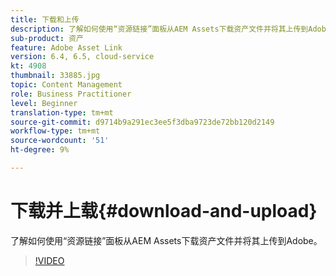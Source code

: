 ```yaml
---
title: 下载和上传
description: 了解如何使用“资源链接”面板从AEM Assets下载资产文件并将其上传到Adobe。
sub-product: 资产
feature: Adobe Asset Link
version: 6.4, 6.5, cloud-service
kt: 4908
thumbnail: 33885.jpg
topic: Content Management
role: Business Practitioner
level: Beginner
translation-type: tm+mt
source-git-commit: d9714b9a291ec3ee5f3dba9723de72bb120d2149
workflow-type: tm+mt
source-wordcount: '51'
ht-degree: 9%

---
```



# 下载并上载{#download-and-upload}

了解如何使用“资源链接”面板从AEM Assets下载资产文件并将其上传到Adobe。

>[!VIDEO](https://video.tv.adobe.com/v/33885/?quality=12)
